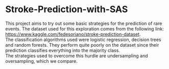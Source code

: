 # Stroke-Prediction-with-SAS
This project aims to try out some basic strategies for the prediction of rare events. The dataset used for this exploration comes from the following link: https://www.kaggle.com/fedesoriano/stroke-prediction-dataset. \
The classification algorithms used were logistic regression, decision trees and random forests. They perform quite poorly on the dataset since their prediction classifies everything into the majority class. \
The strategies used to overcome this hurdle are undersampling and oversampling, which we compare.

